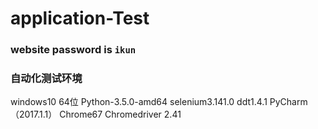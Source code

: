 # application-Test
### website password is `ikun`

### 自动化测试环境
  windows10 64位
  Python-3.5.0-amd64
  selenium3.141.0
  ddt1.4.1
  PyCharm（2017.1.1）
  Chrome67
  Chromedriver 2.41
